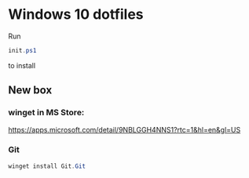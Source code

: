 # Windows 10 dotfiles

Run
```powershell
init.ps1
```
to install

## New box

### winget in MS Store:
https://apps.microsoft.com/detail/9NBLGGH4NNS1?rtc=1&hl=en&gl=US

### Git
```powershell
winget install Git.Git
```

